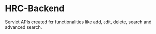 # HRC-Backend

Servlet APIs created for functionalities like add, edit, delete, search and advanced search.
